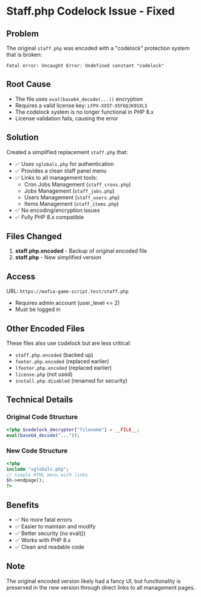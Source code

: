 # Staff.php Codelock Issue - Fixed

## Problem
The original `staff.php` was encoded with a "codelock" protection system that is broken:
```
Fatal error: Uncaught Error: Undefined constant "codelock"
```

## Root Cause
- The file uses `eval(base64_decode(...))` encryption
- Requires a valid license key: `LFPX-XX5T-X5F6QJK9SXL5`
- The codelock system is no longer functional in PHP 8.x
- License validation fails, causing the error

## Solution
Created a simplified replacement `staff.php` that:
- ✅ Uses `sglobals.php` for authentication
- ✅ Provides a clean staff panel menu
- ✅ Links to all management tools:
  - Cron Jobs Management (`staff_crons.php`)
  - Jobs Management (`staff_jobs.php`)
  - Users Management (`staff_users.php`)
  - Items Management (`staff_items.php`)
- ✅ No encoding/encryption issues
- ✅ Fully PHP 8.x compatible

## Files Changed
1. **staff.php.encoded** - Backup of original encoded file
2. **staff.php** - New simplified version

## Access
URL: `https://mafia-game-script.test/staff.php`
- Requires admin account (user_level <= 2)
- Must be logged in

## Other Encoded Files
These files also use codelock but are less critical:
- `staff.php.encoded` (backed up)
- `footer.php.encoded` (replaced earlier)
- `lfooter.php.encoded` (replaced earlier)
- `license.php` (not used)
- `install.php.disabled` (renamed for security)

## Technical Details

### Original Code Structure
```php
<?php $codelock_decrypter["filename"] = __FILE__;
eval(base64_decode("..."));
```

### New Code Structure
```php
<?php
include "sglobals.php";
// Simple HTML menu with links
$h->endpage();
?>
```

## Benefits
- ✅ No more fatal errors
- ✅ Easier to maintain and modify
- ✅ Better security (no eval())
- ✅ Works with PHP 8.x
- ✅ Clean and readable code

## Note
The original encoded version likely had a fancy UI, but functionality is preserved in the new version through direct links to all management pages.
